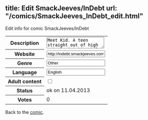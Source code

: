 title: Edit SmackJeeves/InDebt
url: "/comics/SmackJeeves_InDebt_edit.html"
---
Edit info for comic SmackJeeves/InDebt

<form name="comic" action="http://gaepostmail.appengine.com/comic" name="post">
<table class="comicinfo">
<tr>
<th>Description</th><td><textarea name="description">Meet Kid. A teen straight out of high school with his whole life a head of him. Until it ends in a tragic traffic accident. Meet Grimm Death. A Reaper with the power of life and all other sorts of power at his disposal. He's highly respected in the Reaper realm and is seen as a Godly figure. In truth he is an arrogant, narcissistic, selfish, annoying, loud ego filled man that asks for no permission before doing what he wills. He owns the Deadwood Hotel and his goal is to make the hotel grow to multimillion dollar company. Grimm Death brought Kid back to life and informs the boy that he will now be working as a maid in order to pay off the debt of gaining a new life from Death. There will be boylove, girllove and just love in general. But mostly boys crushing on other boys. I'm currently going back and redoing the first chapter. Please bear with me as I replace the older pages with shiny new ones.</textarea></td>
</tr>
<tr>
<th>Website</th><td><input type="text" name="url" value="http://indebt.smackjeeves.com/comics/"/></td>
</tr>
<tr>
<th>Genre</th><td><input type="text" name="genre" value="Other"/></td>
</tr>
<tr>
<th>Language</th><td><input type="text" name="language" value="English"/></td>
</tr>
<tr>
<th>Adult content</th><td><input type="checkbox" name="adult" value="adult" /></td>
</tr>
<tr>
<th>Status</th><td>ok on 11.04.2013</td>
</tr>
<tr>
<th>Votes</th><td>0</div></td>
</tr>
</table>
</form>

Back to the [comic](/comics/SmackJeeves_InDebt.html).
